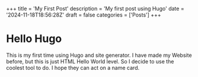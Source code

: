 +++
title = 'My First Post'
description = 'My first post using Hugo'
date = '2024-11-18T18:56:28Z'
draft = false
categories = ['Posts'] 
+++


# Hello Hugo
This is my first time using Hugo and site generator.
I have made my Website before, but this is just HTML Hello World level. So I decide to use the coolest tool to do. I hope they can act on a name card.
